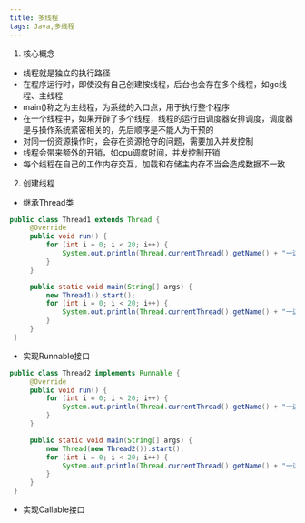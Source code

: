 ```yaml
---
title: 多线程
tags: Java,多线程
---
```

1. 核心概念
 * 线程就是独立的执行路径
 * 在程序运行时，即使没有自己创建按线程，后台也会存在多个线程，如gc线程、主线程
 * main()称之为主线程，为系统的入口点，用于执行整个程序
 * 在一个线程中，如果开辟了多个线程，线程的运行由调度器安排调度，调度器是与操作系统紧密相关的，先后顺序是不能人为干预的
 * 对同一份资源操作时，会存在资源抢夺的问题，需要加入并发控制
 * 线程会带来额外的开销，如cpu调度时间，并发控制开销
 * 每个线程在自己的工作内存交互，加载和存储主内存不当会造成数据不一致

 2. 创建线程
  * 继承Thread类
   ```java
   public class Thread1 extends Thread {
		@Override
		public void run() {
			for (int i = 0; i < 20; i++) {
				System.out.println(Thread.currentThread().getName() + "一边coding");
			}
		}

		public static void main(String[] args) {
			new Thread1().start();
			for (int i = 0; i < 20; i++) {
				System.out.println(Thread.currentThread().getName() + "一边总结");
			}
		}
	}
   ```
  * 实现Runnable接口
   ```java
   public class Thread2 implements Runnable {
		@Override
		public void run() {
			for (int i = 0; i < 20; i++) {
				System.out.println(Thread.currentThread().getName() + "一边coding");
			}
		}

		public static void main(String[] args) {
			new Thread(new Thread2()).start();
			for (int i = 0; i < 20; i++) {
				System.out.println(Thread.currentThread().getName() + "一边总结");
			}
		}
	}
   ```
  * 实现Callable接口


